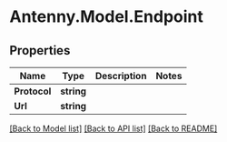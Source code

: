 # Antenny.Model.Endpoint
## Properties

Name | Type | Description | Notes
------------ | ------------- | ------------- | -------------
**Protocol** | **string** |  | 
**Url** | **string** |  | 

[[Back to Model list]](../README.md#documentation-for-models) [[Back to API list]](../README.md#documentation-for-api-endpoints) [[Back to README]](../README.md)

